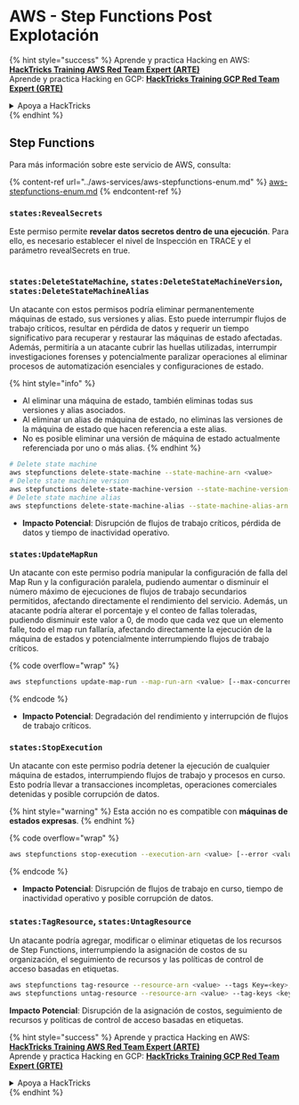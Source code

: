 # AWS - Step Functions Post Explotación

{% hint style="success" %}
Aprende y practica Hacking en AWS:<img src="../../../.gitbook/assets/image (1).png" alt="" data-size="line">[**HackTricks Training AWS Red Team Expert (ARTE)**](https://training.hacktricks.xyz/courses/arte)<img src="../../../.gitbook/assets/image (1).png" alt="" data-size="line">\
Aprende y practica Hacking en GCP: <img src="../../../.gitbook/assets/image (2).png" alt="" data-size="line">[**HackTricks Training GCP Red Team Expert (GRTE)**<img src="../../../.gitbook/assets/image (2).png" alt="" data-size="line">](https://training.hacktricks.xyz/courses/grte)

<details>

<summary>Apoya a HackTricks</summary>

* Revisa los [**planes de suscripción**](https://github.com/sponsors/carlospolop)!
* **Únete al** 💬 [**grupo de Discord**](https://discord.gg/hRep4RUj7f) o al [**grupo de telegram**](https://t.me/peass) o **síguenos** en **Twitter** 🐦 [**@hacktricks\_live**](https://twitter.com/hacktricks\_live)**.**
* **Comparte trucos de hacking enviando PRs a los** [**HackTricks**](https://github.com/carlospolop/hacktricks) y [**HackTricks Cloud**](https://github.com/carlospolop/hacktricks-cloud) repositorios de github.

</details>
{% endhint %}

## Step Functions

Para más información sobre este servicio de AWS, consulta:

{% content-ref url="../aws-services/aws-stepfunctions-enum.md" %}
[aws-stepfunctions-enum.md](../aws-services/aws-stepfunctions-enum.md)
{% endcontent-ref %}

### `states:RevealSecrets`

Este permiso permite **revelar datos secretos dentro de una ejecución**. Para ello, es necesario establecer el nivel de Inspección en TRACE y el parámetro revealSecrets en true.

<figure><img src="../../../.gitbook/assets/image (348).png" alt=""><figcaption></figcaption></figure>

### `states:DeleteStateMachine`, `states:DeleteStateMachineVersion`, `states:DeleteStateMachineAlias`

Un atacante con estos permisos podría eliminar permanentemente máquinas de estado, sus versiones y alias. Esto puede interrumpir flujos de trabajo críticos, resultar en pérdida de datos y requerir un tiempo significativo para recuperar y restaurar las máquinas de estado afectadas. Además, permitiría a un atacante cubrir las huellas utilizadas, interrumpir investigaciones forenses y potencialmente paralizar operaciones al eliminar procesos de automatización esenciales y configuraciones de estado.

{% hint style="info" %}
* Al eliminar una máquina de estado, también eliminas todas sus versiones y alias asociados.
* Al eliminar un alias de máquina de estado, no eliminas las versiones de la máquina de estado que hacen referencia a este alias.
* No es posible eliminar una versión de máquina de estado actualmente referenciada por uno o más alias.
{% endhint %}
```bash
# Delete state machine
aws stepfunctions delete-state-machine --state-machine-arn <value>
# Delete state machine version
aws stepfunctions delete-state-machine-version --state-machine-version-arn <value>
# Delete state machine alias
aws stepfunctions delete-state-machine-alias --state-machine-alias-arn <value>
```
* **Impacto Potencial**: Disrupción de flujos de trabajo críticos, pérdida de datos y tiempo de inactividad operativo.

### `states:UpdateMapRun`

Un atacante con este permiso podría manipular la configuración de falla del Map Run y la configuración paralela, pudiendo aumentar o disminuir el número máximo de ejecuciones de flujos de trabajo secundarios permitidos, afectando directamente el rendimiento del servicio. Además, un atacante podría alterar el porcentaje y el conteo de fallas toleradas, pudiendo disminuir este valor a 0, de modo que cada vez que un elemento falle, todo el map run fallaría, afectando directamente la ejecución de la máquina de estados y potencialmente interrumpiendo flujos de trabajo críticos.

{% code overflow="wrap" %}
```bash
aws stepfunctions update-map-run --map-run-arn <value> [--max-concurrency <value>] [--tolerated-failure-percentage <value>] [--tolerated-failure-count <value>]
```
{% endcode %}

* **Impacto Potencial**: Degradación del rendimiento y interrupción de flujos de trabajo críticos.

### `states:StopExecution`

Un atacante con este permiso podría detener la ejecución de cualquier máquina de estados, interrumpiendo flujos de trabajo y procesos en curso. Esto podría llevar a transacciones incompletas, operaciones comerciales detenidas y posible corrupción de datos.

{% hint style="warning" %}
Esta acción no es compatible con **máquinas de estados expresas**.
{% endhint %}

{% code overflow="wrap" %}
```bash
aws stepfunctions stop-execution --execution-arn <value> [--error <value>] [--cause <value>]
```
{% endcode %}

* **Impacto Potencial**: Disrupción de flujos de trabajo en curso, tiempo de inactividad operativo y posible corrupción de datos.

### `states:TagResource`, `states:UntagResource`

Un atacante podría agregar, modificar o eliminar etiquetas de los recursos de Step Functions, interrumpiendo la asignación de costos de su organización, el seguimiento de recursos y las políticas de control de acceso basadas en etiquetas.
```bash
aws stepfunctions tag-resource --resource-arn <value> --tags Key=<key>,Value=<value>
aws stepfunctions untag-resource --resource-arn <value> --tag-keys <key>
```
**Impacto Potencial**: Disrupción de la asignación de costos, seguimiento de recursos y políticas de control de acceso basadas en etiquetas.

{% hint style="success" %}
Aprende y practica Hacking en AWS:<img src="../../../.gitbook/assets/image (1).png" alt="" data-size="line">[**HackTricks Training AWS Red Team Expert (ARTE)**](https://training.hacktricks.xyz/courses/arte)<img src="../../../.gitbook/assets/image (1).png" alt="" data-size="line">\
Aprende y practica Hacking en GCP: <img src="../../../.gitbook/assets/image (2).png" alt="" data-size="line">[**HackTricks Training GCP Red Team Expert (GRTE)**<img src="../../../.gitbook/assets/image (2).png" alt="" data-size="line">](https://training.hacktricks.xyz/courses/grte)

<details>

<summary>Apoya a HackTricks</summary>

* Revisa los [**planes de suscripción**](https://github.com/sponsors/carlospolop)!
* **Únete al** 💬 [**grupo de Discord**](https://discord.gg/hRep4RUj7f) o al [**grupo de telegram**](https://t.me/peass) o **síguenos** en **Twitter** 🐦 [**@hacktricks\_live**](https://twitter.com/hacktricks\_live)**.**
* **Comparte trucos de hacking enviando PRs a los** [**HackTricks**](https://github.com/carlospolop/hacktricks) y [**HackTricks Cloud**](https://github.com/carlospolop/hacktricks-cloud) repositorios de github.

</details>
{% endhint %}
